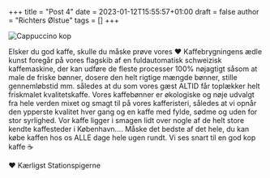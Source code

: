 +++
title = "Post 4"
date = 2023-01-12T15:55:57+01:00
draft = false
author = "Richters Ølstue"
tags = []
+++


![Cappuccino kop](/images/nyheder/post-1.jpg)

Elsker du god kaffe, skulle du måske prøve vores ❤️
Kaffebrygningens ædle kunst foregår på vores flagskib af en fuldautomatisk schweizisk kaffemaskine, der kan udføre de fleste processer 100% nøjagtigt såsom at male de friske bønner, dosere den helt rigtige mængde bønner, stille gennemløbstid mm. således at du som vores gæst ALTID får toplækker helt friskmalet kvalitetskaffe. Vores kaffebønner er økologiske og nøje udvalgt fra hele verden mixet og smagt til på vores kafferisteri, således at vi opnår den ypperste kvalitet hver gang og en kaffe med fylde, sødme og uden for stor syrlighed. Vor kaffe ligger i smagen lidt over nogle af de helt store kendte kaffesteder i København…. Måske det bedste af det hele, du kan købe kaffen hos os ALLE dage hele ugen rundt. Vi ses snart til en god kop kaffe ☕️

❤️ Kærligst Stationspigerne